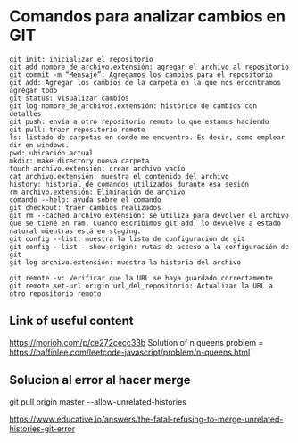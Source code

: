 # Comandos para analizar cambios en GIT

    git init: inicializar el repositorio
    git add nombre_de_archivo.extensión: agregar el archivo al repositorio
    git commit -m “Mensaje”: Agregamos los cambios para el repositorio
    git add: Agregar los cambios de la carpeta en la que nos encontramos agregar todo
    git status: visualizar cambios
    git log nombre_de_archivos.extensión: histórico de cambios con detalles
    git push: envía a otro repositorio remoto lo que estamos haciendo
    git pull: traer repositorio remoto
    ls: listado de carpetas en donde me encuentro. Es decir, como emplear dir en windows.
    pwd: ubicación actual
    mkdir: make directory nueva carpeta
    touch archivo.extensión: crear archivo vacío
    cat archivo.extensión: muestra el contenido del archivo
    history: historial de comandos utilizados durante esa sesión
    rm archivo.extensión: Eliminación de archivo
    comando --help: ayuda sobre el comando
    git checkout: traer cambios realizados
    git rm --cached archivo.extensión: se utiliza para devolver el archivo que se tiene en ram. Cuando escribimos git add, lo devuelve a estado natural mientras está en staging.
    git config --list: muestra la lista de configuración de git
    git config --list --show-origin: rutas de acceso a la configuración de git
    git log archivo.extensión: muestra la historia del archivo

    git remote -v: Verificar que la URL se haya guardado correctamente
    git remote set-url origin url_del_repositorio: Actualizar la URL a otro repositorio remoto

## Link of useful content
https://morioh.com/p/ce272cecc33b
Solution of n queens problem = https://baffinlee.com/leetcode-javascript/problem/n-queens.html

## Solucion al error al hacer merge 

git pull origin master --allow-unrelated-histories

https://www.educative.io/answers/the-fatal-refusing-to-merge-unrelated-histories-git-error





